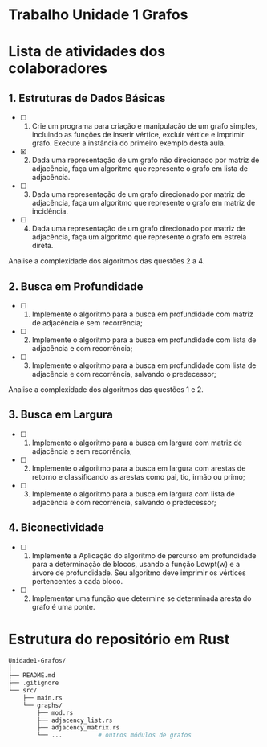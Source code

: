 # Trabalho Unidade 1 Grafos 

# Lista de atividades dos colaboradores

## 1. Estruturas de Dados Básicas

- [ ] 1. Crie um programa para criação e manipulação de um grafo simples, incluindo as funções de inserir vértice, excluir vértice e imprimir grafo. Execute a instância do primeiro exemplo desta aula.
- [x] 2. Dada uma representação de um grafo não direcionado por matriz de adjacência, faça um algoritmo que represente o grafo em lista de adjacência.
- [ ] 3. Dada uma representação de um grafo direcionado por matriz de adjacência, faça um algoritmo que represente o grafo em matriz de incidência.
- [ ] 4. Dada uma representação de um grafo direcionado por matriz de adjacência, faça um algoritmo que represente o grafo em estrela direta.

Analise a complexidade dos algoritmos das questões 2 a 4.

## 2. Busca em Profundidade
- [ ] 1. Implemente o algoritmo para a busca em profundidade com matriz de adjacência e sem recorrência;
- [ ] 2. Implemente o algoritmo para a busca em profundidade com lista de adjacência e com recorrência;
- [ ] 3. Implemente o algoritmo para a busca em profundidade com lista de adjacência e com recorrência, salvando o predecessor;

Analise a complexidade dos algoritmos das questões 1 e 2.

## 3. Busca em Largura

- [ ] 1. Implemente o algoritmo para a busca em largura com matriz de adjacência e sem recorrência;
- [ ] 2. Implemente o algoritmo para a busca em largura com arestas de retorno e classificando as arestas como pai, tio, irmão ou primo;
- [ ] 3. Implemente o algoritmo para a busca em largura com lista de adjacência e com recorrência, salvando o predecessor;

## 4. Biconectividade

- [ ] 1. Implemente a Aplicação do algoritmo de percurso em profundidade para a determinação de blocos, usando a função Lowpt(w) e a árvore de profundidade. Seu algoritmo deve imprimir os vértices pertencentes a cada bloco.
- [ ] 2. Implementar uma função que determine se determinada aresta do grafo é uma ponte.

# Estrutura do repositório em Rust

```bash
Unidade1-Grafos/
│
├── README.md
├── .gitignore
└── src/
    ├── main.rs
    └── graphs/
        ├── mod.rs
        ├── adjacency_list.rs
        ├── adjacency_matrix.rs
        └── ...          # outros módulos de grafos
```